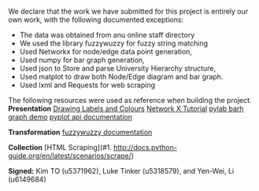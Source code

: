We declare that the work we have submitted for this project is entirely our own
work, with the following documented exceptions:

* The data was obtained from anu online staff directory
* We used the library fuzzywuzzy for fuzzy string matching
* Used Networkx for node/edge data point generation,
* Used numpy for bar graph generation,
* Used json to Store and parse University Hierarchy structure,
* Used matplot to draw both Node/Edge diagram and bar graph.
* Used lxml and Requests for web scraping 

The following resources were used as reference when building the project.
__Presentation__
[Drawing Labels and Colours](https://networkx.github.io/documentation/networkx-1.10/examples/drawing/labels_and_colors.html)
[Network X Tutorial](https://networkx.github.io/documentation/networkx-1.10/tutorial/tutorial.html)
[pylab barh graph demo](http://matplotlib.org/1.2.1/examples/pylab_examples/barh_demo.html)
[pyplot api documentation](http://matplotlib.org/api/pyplot_api.html)

__Transformation__
[fuzzywuzzy documentation](https://pypi.python.org/pypi/fuzzywuzzy)

__Collection__
[HTML Scraping](#1. http://docs.python-guide.org/en/latest/scenarios/scrape/)


**Signed:** Kim TO (u5371962), Luke Tinker (u5318579), and Yen-Wei, Li (u6149684)
